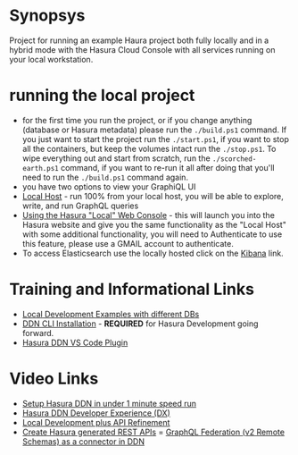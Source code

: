 # Synopsys
Project for running an example Haura project both fully locally and in a hybrid mode with the Hasura Cloud Console with all services running on your local workstation.

# running the local project
<!-- - open a console in VS Code using "git bash" instead of "PowerShell"
- run the following command in the console `./utils/build.sh domain-services` from the project root -->
- for the first time you run the project, or if you change anything (database or Hasura metadata) please run the `./build.ps1` command. If you just want to start the project run the `./start.ps1`, if you want to stop all the containers, but keep the volumes intact run the `./stop.ps1`. To wipe everything out and start from scratch, run the `./scorched-earth.ps1` command, if you want to re-run it all after doing that you'll need to run the `./build.ps1` command again.
- you have two options to view your GraphiQL UI
 - [Local Host](http://localhost:3280/) - run 100% from your local host, you will be able to explore, write, and run GraphQL queries
 - [Using the Hasura "Local" Web Console](https://console.hasura.io/local/graphql) - this will launch you into the Hasura website and give you the same functionality as the "Local Host" with some additional functionality, you will need to Authenticate to use this feature, please use a GMAIL account to authenticate.
 - To access Elasticsearch use the locally hosted click on the [Kibana](http://localhost:5601) link.

# Training and Informational Links
- [Local Development Examples with different DBs](https://github.com/hasura/ddn-examples/blob/main/README.md)
- [DDN CLI Installation](https://hasura.io/docs/3.0/reference/cli/installation/) - **REQUIRED** for Hasura Development going forward.
- [Hasura DDN VS Code Plugin](https://marketplace.visualstudio.com/items?itemName=HasuraHQ.hasura)

# Video Links
- [Setup Hasura DDN in under 1 minute speed run](https://www.youtube.com/watch?v=OsO6TzwFb30)
- [Hasura DDN Developer Experience (DX)](https://www.youtube.com/watch?v=PKt1WMPjq5w)
- [Local Development plus API Refinement](https://www.youtube.com/watch?v=WuyOhGThm8c)
- [Create Hasura generated REST APIs](https://www.youtube.com/watch?v=Iuxhjo7Ko9c)
= [GraphQL Federation (v2 Remote Schemas) as a connector in DDN](https://www.youtube.com/watch?v=LJBTBIOB44U)